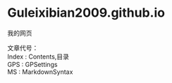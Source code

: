 # Guleixibian2009.github.io
我的网页

文章代号：  
Index : Contents,目录  
GPS : GPSettings  
MS : MarkdownSyntax  

